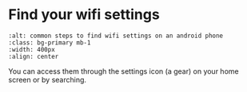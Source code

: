 # Find your wifi settings

```{image} /images/find-wifi-settings.png
:alt: common steps to find wifi settings on an android phone
:class: bg-primary mb-1
:width: 400px
:align: center
```

 You can access them through the settings icon (a gear) on your home screen or by searching.